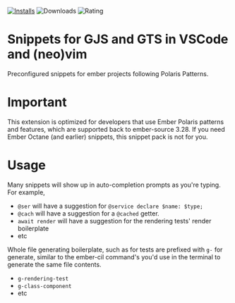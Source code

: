 [![Installs](https://vsmarketplacebadges.dev/installs-short/ember-tooling.snippets.svg)](https://marketplace.visualstudio.com/items?itemName=ember-tooling.snippets)
![Downloads](https://vsmarketplacebadges.dev/downloads-short/ember-tooling.snippets.svg)
![Rating](https://vsmarketplacebadges.dev/rating-star/ember-tooling.snippets.svg)

# Snippets for GJS and GTS in VSCode and (neo)vim

Preconfigured snippets for ember projects following Polaris Patterns.

# Important

This extension is optimized for developers that use Ember Polaris patterns and features, which are supported back to ember-source 3.28.
If you need Ember Octane (and earlier) snippets, this snippet pack is not for you.

# Usage

Many snippets will show up in auto-completion prompts as you're typing.
For example,

- `@ser` will have a suggestion for `@service declare $name: $type;`
- `@cach` will have a suggestion for a `@cached` getter.
- `await render` will have a suggestion for the rendering tests' render boilerplate
- etc

Whole file generating boilerplate, such as for tests are prefixed with `g-` for generate, similar to the ember-cil command's you'd use in the terminal to generate the same file contents.

- `g-rendering-test`
- `g-class-component`
- etc
